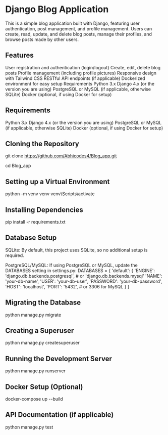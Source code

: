 # Django Blog Application

This is a simple blog application built with Django, featuring user authentication, post management, and profile management. Users can create, read, update, and delete blog posts, manage their profiles, and browse posts made by other users.

## Features
User registration and authentication (login/logout)
Create, edit, delete blog posts
Profile management (including profile pictures)
Responsive design with Tailwind CSS
RESTful API endpoints (if applicable)
Dockerized environment for easy setup
Requirements
Python 3.x
Django 4.x (or the version you are using)
PostgreSQL or MySQL (if applicable, otherwise SQLite)
Docker (optional, if using Docker for setup)

## Requirements

Python 3.x
Django 4.x (or the version you are using)
PostgreSQL or MySQL (if applicable, otherwise SQLite)
Docker (optional, if using Docker for setup)


## Cloning the Repository

git clone https://github.com/Abhicodes4/Blog_app.git

cd Blog_app

## Setting up a Virtual Environment

python -m venv venv
venv\Scripts\activate

## Installing Dependencies

pip install -r requirements.txt

## Database Setup
SQLite: By default, this project uses SQLite, so no additional setup is required.

PostgreSQL/MySQL: If using PostgreSQL or MySQL, update the DATABASES setting in settings.py:
DATABASES = {
    'default': {
        'ENGINE': 'django.db.backends.postgresql',  # or 'django.db.backends.mysql'
        'NAME': 'your-db-name',
        'USER': 'your-db-user',
        'PASSWORD': 'your-db-password',
        'HOST': 'localhost',
        'PORT': '5432',  # or 3306 for MySQL
    }
}

## Migrating the Database

python manage.py migrate

## Creating a Superuser

python manage.py createsuperuser

## Running the Development Server

python manage.py runserver

## Docker Setup (Optional)

docker-compose up --build

## API Documentation (if applicable)

python manage.py test




